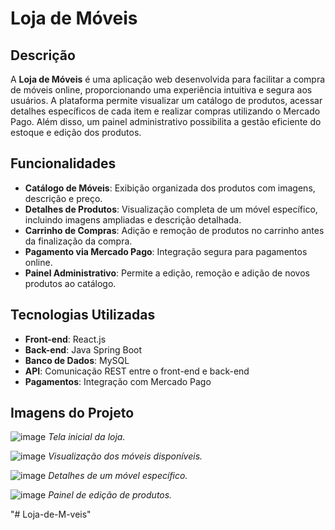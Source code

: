 # Loja de Móveis

## Descrição

A **Loja de Móveis** é uma aplicação web desenvolvida para facilitar a compra de móveis online, proporcionando uma experiência intuitiva e segura aos usuários. A plataforma permite visualizar um catálogo de produtos, acessar detalhes específicos de cada item e realizar compras utilizando o Mercado Pago. Além disso, um painel administrativo possibilita a gestão eficiente do estoque e edição dos produtos.

## Funcionalidades

- **Catálogo de Móveis**: Exibição organizada dos produtos com imagens, descrição e preço.
- **Detalhes de Produtos**: Visualização completa de um móvel específico, incluindo imagens ampliadas e descrição detalhada.
- **Carrinho de Compras**: Adição e remoção de produtos no carrinho antes da finalização da compra.
- **Pagamento via Mercado Pago**: Integração segura para pagamentos online.
- **Painel Administrativo**: Permite a edição, remoção e adição de novos produtos ao catálogo.

## Tecnologias Utilizadas

- **Front-end**: React.js
- **Back-end**: Java Spring Boot
- **Banco de Dados**: MySQL
- **API**: Comunicação REST entre o front-end e back-end
- **Pagamentos**: Integração com Mercado Pago

## Imagens do Projeto

![image](https://github.com/user-attachments/assets/eca71bd5-2c15-4be9-8c57-6d6eb120b59c)
*Tela inicial da loja.*

![image](https://github.com/user-attachments/assets/9251813f-0f1e-4c15-aabe-f67d1523f65c)
*Visualização dos móveis disponíveis.*

![image](https://github.com/user-attachments/assets/5b6734de-1896-4ed0-aad6-e5a7c5c47e5f)
*Detalhes de um móvel específico.*

![image](https://github.com/user-attachments/assets/c7f11d92-04d0-494a-a1f6-d7cc88b7f911)
*Painel de edição de produtos.*






"# Loja-de-M-veis" 
